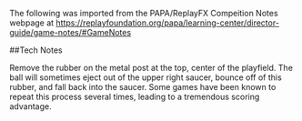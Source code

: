 The following was imported from the PAPA/ReplayFX Compeition Notes webpage at https://replayfoundation.org/papa/learning-center/director-guide/game-notes/#GameNotes

##Tech Notes
            
Remove the rubber on the metal post at the top, center of the playfield. The ball will sometimes eject out of the upper right saucer, bounce off of this rubber, and fall back into the saucer. Some games have been known to repeat this process several times, leading to a tremendous scoring advantage.